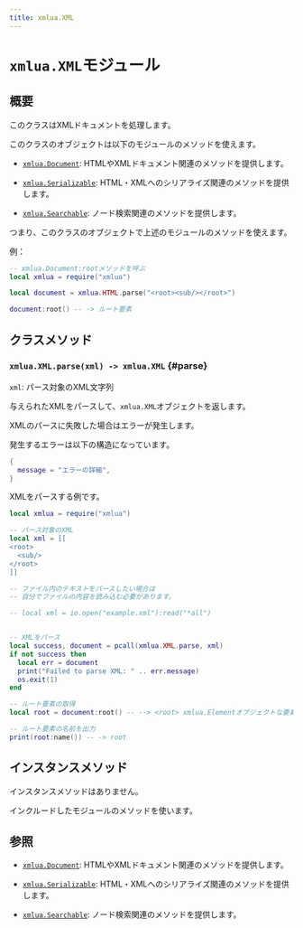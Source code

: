 ```yaml
---
title: xmlua.XML
---
```


# `xmlua.XML`モジュール

## 概要

このクラスはXMLドキュメントを処理します。

このクラスのオブジェクトは以下のモジュールのメソッドを使えます。

  * [`xmlua.Document`][document]: HTMLやXMLドキュメント関連のメソッドを提供します。

  * [`xmlua.Serializable`][serializable]: HTML・XMLへのシリアライズ関連のメソッドを提供します。

  * [`xmlua.Searchable`][searchable]: ノード検索関連のメソッドを提供します。

つまり、このクラスのオブジェクトで上述のモジュールのメソッドを使えます。

例：

```lua
-- xmlua.Document:rootメソッドを呼ぶ
local xmlua = require("xmlua")

local document = xmlua.HTML.parse("<root><sub/></root>")

document:root() -- -> ルート要素
```

## クラスメソッド

### `xmlua.XML.parse(xml) -> xmlua.XML` {#parse}

`xml`: パース対象のXML文字列

与えられたXMLをパースして、`xmlua.XML`オブジェクトを返します。

XMLのパースに失敗した場合はエラーが発生します。

発生するエラーは以下の構造になっています。

```lua
{
  message = "エラーの詳細",
}
```

XMLをパースする例です。

```lua
local xmlua = require("xmlua")

-- パース対象のXML
local xml = [[
<root>
  <sub/>
</root>
]]

-- ファイル内のテキストをパースしたい場合は
-- 自分でファイルの内容を読み込む必要があります。

-- local xml = io.open("example.xml"):read("*all")


-- XMLをパース
local success, document = pcall(xmlua.XML.parse, xml)
if not success then
  local err = document
  print("Failed to parse XML: " .. err.message)
  os.exit(1)
end

-- ルート要素の取得
local root = document:root() -- --> <root> xmlua.Elementオブジェクトな要素

-- ルート要素の名前を出力
print(root:name()) -- -> root
```

## インスタンスメソッド

インスタンスメソッドはありません。

インクルードしたモジュールのメソッドを使います。

## 参照

  * [`xmlua.Document`][document]: HTMLやXMLドキュメント関連のメソッドを提供します。

  * [`xmlua.Serializable`][serializable]: HTML・XMLへのシリアライズ関連のメソッドを提供します。

  * [`xmlua.Searchable`][searchable]: ノード検索関連のメソッドを提供します。


[document]:document.html

[serializable]:serializable.html

[searchable]:searchable.html
